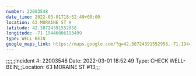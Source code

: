 ```yaml
---
number: 22003548
date_time: 2022-03-01T18:52:49+00:00
location: 63 MORAINE ST #
latitude: 42.38724391552958
longitude: -71.19446006193499
type: WELL BEIN
google_maps_link: https://maps.google.com/?q=42.38724391552958,-71.19446006193499
---
```


;;;;;;Incident #: 22003548   Date: 2022-03-01 18:52:49   Type: CHECK WELL-BEIN;;;Location: 63 MORAINE ST #13;;;
